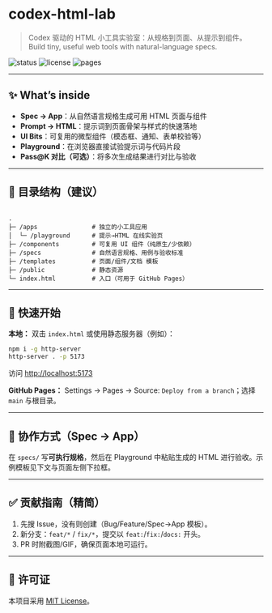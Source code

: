 # codex-html-lab

> Codex 驱动的 HTML 小工具实验室：从规格到页面、从提示到组件。  
> Build tiny, useful web tools with natural-language specs.

![status](https://img.shields.io/badge/status-alpha-blue)
![license](https://img.shields.io/badge/license-MIT-green)
![pages](https://img.shields.io/badge/deploy-GitHub%20Pages-informational)

---

## ✨ What’s inside
- **Spec → App**：从自然语言规格生成可用 HTML 页面与组件
- **Prompt → HTML**：提示词到页面骨架与样式的快速落地
- **UI Bits**：可复用的微型组件（模态框、通知、表单校验等）
- **Playground**：在浏览器直接试验提示词与代码片段
- **Pass@K 对比（可选）**：将多次生成结果进行对比与验收

---

## 🧩 目录结构（建议）
```

.
├─ /apps               # 独立的小工具应用
│  └─ /playground      # 提示→HTML 在线实验页
├─ /components         # 可复用 UI 组件（纯原生/少依赖）
├─ /specs              # 自然语言规格、用例与验收标准
├─ /templates          # 页面/组件/文档 模板
├─ /public             # 静态资源
└─ index.html          # 入口（可用于 GitHub Pages）

````

---

## 🚀 快速开始
**本地：** 双击 `index.html` 或使用静态服务器（例如）：
```bash
npm i -g http-server
http-server . -p 5173
````

访问 [http://localhost:5173](http://localhost:5173)

**GitHub Pages：** Settings → Pages → Source: `Deploy from a branch`；选择 `main` 与根目录。

---

## 🧠 协作方式（Spec → App）

在 `specs/` 写**可执行规格**，然后在 Playground 中粘贴生成的 HTML 进行验收。示例模板见下文与页面左侧下拉框。

---

## ✅ 贡献指南（精简）

1. 先搜 Issue，没有则创建（Bug/Feature/Spec→App 模板）。
2. 新分支：`feat/*` / `fix/*`，提交以 `feat:`/`fix:`/`docs:` 开头。
3. PR 时附截图/GIF，确保页面本地可运行。

---

## 🪪 许可证

本项目采用 [MIT License](LICENSE)。

````
